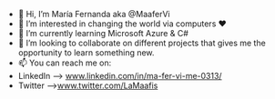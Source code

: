- 👋 Hi, I’m María Fernanda aka @MaaferVi
- 👀 I’m interested in changing the world via computers ♥
- 🌱 I’m currently learning Microsoft Azure & C#
- 💞️ I’m looking to collaborate on different projects that gives me the opportunity to learn something new.
- 📫 You can reach me on:
- LinkedIn --> www.linkedin.com/in/ma-fer-vi-me-0313/
- Twitter -->www.twitter.com/LaMaafis

<!---
MaaferVi/MaaferVi is a ✨ special ✨ repository because its `README.md` (this file) appears on your GitHub profile.
You can click the Preview link to take a look at your changes.
--->

